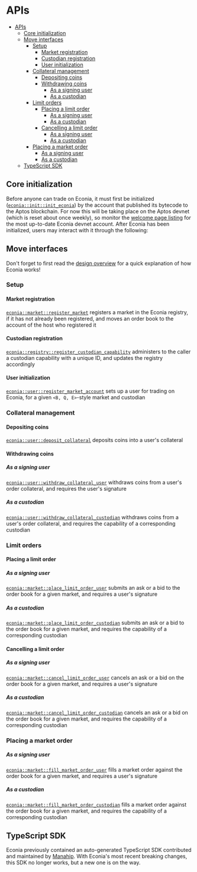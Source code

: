# APIs

- [APIs](#apis)
  - [Core initialization](#core-initialization)
  - [Move interfaces](#move-interfaces)
    - [Setup](#setup)
      - [Market registration](#market-registration)
      - [Custodian registration](#custodian-registration)
      - [User initialization](#user-initialization)
    - [Collateral management](#collateral-management)
      - [Depositing coins](#depositing-coins)
      - [Withdrawing coins](#withdrawing-coins)
        - [As a signing user](#as-a-signing-user)
        - [As a custodian](#as-a-custodian)
    - [Limit orders](#limit-orders)
      - [Placing a limit order](#placing-a-limit-order)
        - [As a signing user](#as-a-signing-user-1)
        - [As a custodian](#as-a-custodian-1)
      - [Cancelling a limit order](#cancelling-a-limit-order)
        - [As a signing user](#as-a-signing-user-2)
        - [As a custodian](#as-a-custodian-2)
    - [Placing a market order](#placing-a-market-order)
        - [As a signing user](#as-a-signing-user-3)
        - [As a custodian](#as-a-custodian-3)
  - [TypeScript SDK](#typescript-sdk)

## Core initialization

Before anyone can trade on Econia, it must first be initialized ([`econia::init::init_econia`](../../src/move/econia/build/Econia/docs/init.md#0xc0deb00c_init_init_econia)) by the account that published its bytecode to the Aptos blockchain.
For now this will be taking place on the Aptos devnet (which is reset about once weekly), so monitor the [welcome page listing](welcome.md#devnet-account) for the most up-to-date Econia devnet account.
After Econia has been initialized, users may interact with it through the following:

## Move interfaces

Don't forget to first read the [design overview](https://econia.dev/design-overview) for a quick explanation of how Econia works!

### Setup

#### Market registration

[`econia::market::register_market`](../../src/move/econia/build/Econia/docs/market.md#0xc0deb00c_market_register_market) registers a market in the Econia registry, if it has not already been registered, and moves an order book to the account of the host who registered it

#### Custodian registration
[`econia::registry::register_custodian_capability`](../../src/move/econia/build/Econia/docs/registry.md#0xc0deb00c_registry_register_custodian_capability) administers to the caller a custodian capability with a unique ID, and updates the registry accordingly

#### User initialization

[`econia::user::register_market_account`](../../src/move/econia/build/Econia/docs/user.md#0xc0deb00c_user_register_market_account) sets up a user for trading on Econia, for a given `<B, Q, E>`-style market and custodian

### Collateral management

#### Depositing coins

[`econia::user::deposit_collateral`](../../src/move/econia/build/Econia/docs/user.md#0xc0deb00c_user_deposit_collateral) deposits coins into a user's collateral

#### Withdrawing coins

##### As a signing user

[`econia::user::withdraw_collateral_user`](../../src/move/econia/build/Econia/docs/user.md#0xc0deb00c_user_withdraw_collateral_user) withdraws coins from a user's order collateral, and requires the user's signature

##### As a custodian

[`econia::user::withdraw_collateral_custodian`](../../src/move/econia/build/Econia/docs/user.md#0xc0deb00c_user_withdraw_collateral_custodian) withdraws coins from a user's order collateral, and requires the capability of a corresponding custodian

### Limit orders

#### Placing a limit order

##### As a signing user

[`econia::market::place_limit_order_user`](../../src/move/econia/build/Econia/docs/market.md#0xc0deb00c_market_place_limit_order_user) submits an ask or a bid to the order book for a given market, and requires a user's signature

##### As a custodian

[`econia::market::place_limit_order_custodian`](../../src/move/econia/build/Econia/docs/market.md#0xc0deb00c_market_place_limit_order_custodian) submits an ask or a bid to the order book for a given market, and requires the capability of a corresponding custodian

#### Cancelling a limit order

##### As a signing user

[`econia::market::cancel_limit_order_user`](../../src/move/econia/build/Econia/docs/market.md#0xc0deb00c_market_cancel_limit_order_user) cancels an ask or a bid on the order book for a given market, and requires a user's signature

##### As a custodian

[`econia::market::cancel_limit_order_custodian`](../../src/move/econia/build/Econia/docs/market.md#0xc0deb00c_market_cancel_limit_order_custodian) cancels an ask or a bid on the order book for a given market, and requires the capability of a corresponding custodian

### Placing a market order

##### As a signing user

[`econia::market::fill_market_order_user`](../../src/move/econia/build/Econia/docs/market.md#0xc0deb00c_market_fill_market_order_user) fills a market order against the order book for a given market, and requires a user's signature

##### As a custodian

[`econia::market::fill_market_order_custodian`](../../src/move/econia/build/Econia/docs/market.md#0xc0deb00c_market_fill_market_order_custodian) fills a market order against the order book for a given market, and requires the capability of a corresponding custodian

## TypeScript SDK

Econia previously contained an auto-generated TypeScript SDK contributed and maintained by [Manahip](http:github.com/manahip).
With Econia's most recent breaking changes, this SDK no longer works, but a new one is on the way.